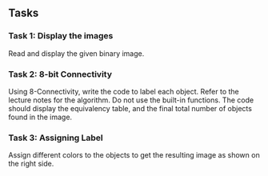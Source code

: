 ## Tasks

### Task 1: Display the images
Read and display the given binary image. 
### Task 2: 8-bit Connectivity
Using 8-Connectivity, write the code to label each object. Refer to the lecture notes for the algorithm. Do not use the built-in functions. 
The code should display the equivalency table, and the final total number of objects found in the image.
### Task 3: Assigning Label
Assign different colors to the objects to get the resulting image as shown on the right side. 

